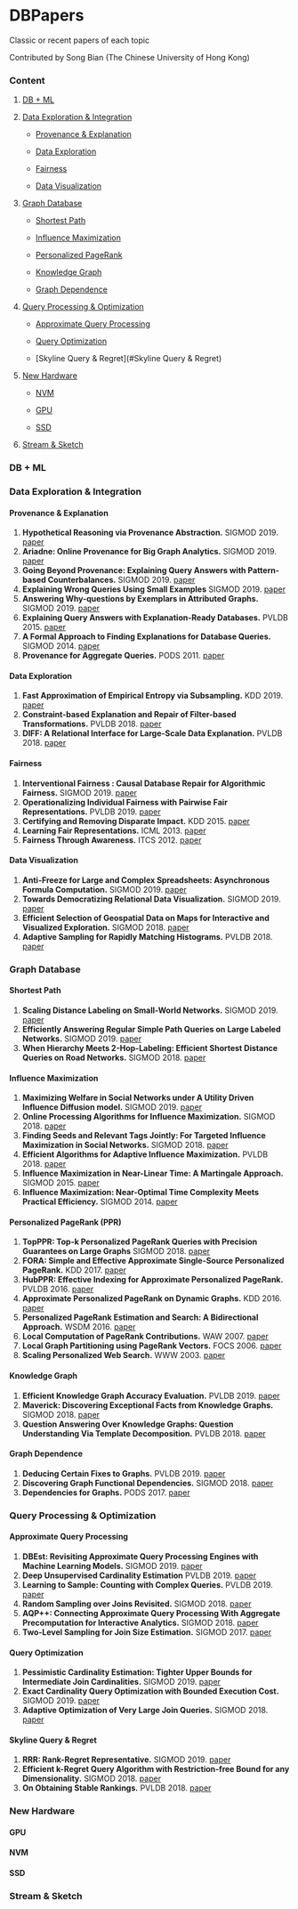 # DBPapers
Classic or recent papers of each topic

Contributed by Song Bian (The Chinese University of Hong Kong)

### Content

1. [DB + ML](#DB-+-ML)

2. [Data Exploration \& Integration](#Data-Exploration-\&-Integration)

   - [Provenance \& Explanation](#Provenance-\&-Explanation)

   - [Data Exploration](#Data-Exploration)

   - [Fairness](#Fairness)

   - [Data Visualization](#Data-Visualization)

3. [Graph Database](#Graph-Database)

   - [Shortest Path](#Shortest-Path)

   - [Influence Maximization](#Influence-Maximization)

   - [Personalized PageRank](#Personalized-PageRank)

   - [Knowledge Graph](#Knowledge-Graph)

   - [Graph Dependence](#Graph-Dependence)

4. [Query Processing \& Optimization](#Query-Processing-\&-Optimization)

   - [Approximate Query Processing](#Approximate-Query-Processing)

   - [Query Optimization](#Query-Optimization)
   - [Skyline Query \& Regret](#Skyline Query \& Regret)

5. [New Hardware](#New-Hardware)

   - [NVM](#NVM)

   - [GPU](#GPU)

   - [SSD](#SSD)

6. [Stream & Sketch](#Stream-&-Sketch)



### DB + ML

### Data Exploration \& Integration

#### Provenance \& Explanation

1. **Hypothetical Reasoning via Provenance Abstraction.** SIGMOD 2019. [paper](https://web.eecs.umich.edu/~yuvalm/docs/sigmod19.pdf)
2. **Ariadne: Online Provenance for Big Graph Analytics.** SIGMOD 2019. [paper](http://www.sysnet.ucsd.edu/sysnet/miscpapers/ariadne-sigmod19.pdf)
3. **Going Beyond Provenance: Explaining Query Answers with Pattern-based Counterbalances.** SIGMOD 2019. [paper](https://users.cs.duke.edu/~sudeepa/papers/SIGMOD2019-cape.pdf)
4. **Explaining Wrong Queries Using Small Examples** SIGMOD 2019. [paper](https://users.cs.duke.edu/~sudeepa/papers/SIGMOD2019-ratest.pdf)
5. **Answering Why-questions by Exemplars in Attributed Graphs.** SIGMOD 2019. [paper](https://dl.acm.org/doi/pdf/10.1145/3299869.3319890?download=true)
6. **Explaining Query Answers with Explanation-Ready Databases.** PVLDB 2015. [paper](http://www.vldb.org/pvldb/vol9/p348-roy.pdf)
7. **A Formal Approach to Finding Explanations for Database Queries.** SIGMOD 2014. [paper](https://homes.cs.washington.edu/~suciu/main_explanation.pdf)
8. **Provenance for Aggregate Queries.** PODS 2011. [paper](https://www.cs.tau.ac.il/~danielde/publications/pods2011b.pdf)

#### Data Exploration

1. **Fast Approximation of Empirical Entropy via Subsampling.** KDD 2019. [paper](https://www.microsoft.com/en-us/research/uploads/prod/2019/07/kdd19entropy.pdf)
2. **Constraint-based Explanation and Repair of Filter-based Transformations.** PVLDB 2018. [paper](http://www.vldb.org/pvldb/vol11/p947-antenucci.pdf)
3. **DIFF: A Relational Interface for Large-Scale Data Explanation.** PVLDB 2018. [paper](#http://www.vldb.org/pvldb/vol12/p419-abuzaid.pdf)

#### Fairness

1. **Interventional Fairness : Causal Database Repair for Algorithmic Fairness.** SIGMOD 2019. [paper](https://homes.cs.washington.edu/~suciu/sigmod-2019-fairness.pdf)
2. **Operationalizing Individual Fairness with Pairwise Fair Representations.** PVLDB 2019. [paper](http://www.vldb.org/pvldb/vol13/p506-lahoti.pdf)
3. **Certifying and Removing Disparate Impact.** KDD 2015. [paper](http://sorelle.friedler.net/papers/kdd_disparate_impact.pdf)
4. **Learning Fair Representations.** ICML 2013. [paper](https://www.cs.toronto.edu/~toni/Papers/icml-final.pdf)
5. **Fairness Through Awareness.** ITCS 2012. [paper](http://www.cs.toronto.edu/~zemel/documents/fairAwareItcs2012.pdf)

#### Data Visualization

1. **Anti-Freeze for Large and Complex Spreadsheets: Asynchronous Formula Computation.** SIGMOD 2019. [paper](https://dl.acm.org/doi/pdf/10.1145/3299869.3319876?download=true)
2. **Towards Democratizing Relational Data Visualization.** SIGMOD 2019. [paper](http://dbgroup.cs.tsinghua.edu.cn/ligl/papers/sigmod19-tutorial-paper.pdf)
3. **Efficient Selection of Geospatial Data on Maps for Interactive and Visualized Exploration.**  SIGMOD 2018. [paper](https://dl.acm.org/doi/pdf/10.1145/3183713.3183738?download=true)
4. **Adaptive Sampling for Rapidly Matching Histograms.** PVLDB 2018. [paper](http://www.vldb.org/pvldb/vol11/p1262-macke.pdf)

### Graph Database

#### Shortest Path

1. **Scaling Distance Labeling on Small-World Networks.** SIGMOD 2019. [paper](https://dl.acm.org/doi/pdf/10.1145/3299869.3319877?download=true)
2. **Efficiently Answering Regular Simple Path Queries on Large Labeled Networks.** SIGMOD 2019. [paper](https://dl.acm.org/doi/pdf/10.1145/3299869.3319882?download=true)
3. **When Hierarchy Meets 2-Hop-Labeling: Efficient Shortest Distance Queries on Road Networks.** SIGMOD 2018. [paper](https://dl.acm.org/doi/pdf/10.1145/3183713.3196913?download=true)

#### Influence Maximization

1. **Maximizing Welfare in Social Networks under A Utility Driven Influence Diffusion model.** SIGMOD 2019. [paper](https://www.microsoft.com/en-us/research/uploads/prod/2019/05/sigmod2019-epic.pdf)
2. **Online Processing Algorithms for Influence Maximization.** SIGMOD 2018. [paper](https://dl.acm.org/doi/pdf/10.1145/3183713.3183749?download=true)
3. **Finding Seeds and Relevant Tags Jointly: For Targeted Influence Maximization in Social Networks.** SIGMOD 2018. [paper](https://www.ntu.edu.sg/home/arijit.khan/Papers/Tag_InfMax_SIGMOD18.pdf)
4. **Efficient Algorithms for Adaptive Influence Maximization.** PVLDB 2018. [paper](http://www.vldb.org/pvldb/vol11/p1029-han.pdf)
5. **Influence Maximization in Near-Linear Time: A Martingale Approach.** SIGMOD 2015. [paper](https://dl.acm.org/doi/pdf/10.1145/2723372.2723734?download=true)
6. **Influence Maximization: Near-Optimal Time Complexity Meets Practical Efficiency.** SIGMOD 2014. [paper](https://arxiv.org/pdf/1404.0900.pdf)

#### Personalized PageRank (PPR)

1. **TopPPR: Top-k Personalized PageRank Queries with Precision Guarantees on Large Graphs** SIGMOD 2018. [paper](http://www.weizhewei.com/papers/SIGMOD18.pdf)
2. **FORA: Simple and Effective Approximate Single-Source Personalized PageRank.** KDD 2017. [paper](http://www.weizhewei.com/papers/kdd17.pdf)
3. **HubPPR: Effective Indexing for Approximate Personalized PageRank.** PVLDB 2016. [paper](http://www.vldb.org/pvldb/vol10/p205-wang.pdf)
4. **Approximate Personalized PageRank on Dynamic Graphs.** KDD 2016. [paper](https://www.kdd.org/kdd2016/papers/files/rfp1146-zhangA.pdf)
5. **Personalized PageRank Estimation and Search: A Bidirectional Approach.** WSDM 2016. [paper](https://dl.acm.org/doi/pdf/10.1145/2835776.2835823?download=true)
6. **Local Computation of PageRank Contributions.** WAW 2007. [paper](http://jenniferchayes.com/Papers/LocalPR.pdf)
7. **Local Graph Partitioning using PageRank Vectors.** FOCS 2006. [paper](http://www.leonidzhukov.net/hse/2015/networks/papers/andersen06localgraph.pdf)
8. **Scaling Personalized Web Search.** WWW 2003. [paper](https://dl.acm.org/doi/pdf/10.1145/775152.775191?download=true)

#### Knowledge Graph

1. **Efficient Knowledge Graph Accuracy Evaluation.** PVLDB 2019. [paper](http://www.vldb.org/pvldb/vol11/p1029-han.pdf)
2. **Maverick: Discovering Exceptional Facts from Knowledge Graphs.** SIGMOD 2018. [paper](http://ranger.uta.edu/~cli/pubs/2018/maverick-sigmod18-zhang.pdf)
3. **Question Answering Over Knowledge Graphs: Question Understanding Via Template Decomposition.** PVLDB 2018. [paper](http://www.vldb.org/pvldb/vol11/p1373-zheng.pdf)

#### Graph Dependence

1. **Deducing Certain Fixes to Graphs.** PVLDB 2019. [paper](http://www.vldb.org/pvldb/vol12/p752-fan.pdf)
2. **Discovering Graph Functional Dependencies.** SIGMOD 2018. [paper](https://dl.acm.org/doi/pdf/10.1145/3183713.3196916?download=true)
3. **Dependencies for Graphs.** PODS 2017. [paper](https://dl.acm.org/doi/pdf/10.1145/3034786.3056114?download=true)

### Query Processing \& Optimization

#### Approximate Query Processing

1. **DBEst: Revisiting Approximate Query Processing Engines with Machine Learning Models.** SIGMOD 2019. [paper](https://dl.acm.org/doi/pdf/10.1145/3299869.3324958?download=true)
2. **Deep Unsupervised Cardinality Estimation** PVLDB 2019. [paper](http://www.vldb.org/pvldb/vol13/p279-yang.pdf)
3. **Learning to Sample: Counting with Complex Queries.** PVLDB 2019. [paper](http://www.vldb.org/pvldb/vol13/p390-walenz.pdf)
4. **Random Sampling over Joins Revisited.** SIGMOD 2018. [paper](https://home.cse.ust.hk/~xhuam/sigmod18.pdf)
5. **AQP++: Connecting Approximate Query Processing With Aggregate Precomputation for Interactive Analytics.** SIGMOD 2018. [paper](http://www.sfu.ca/~jinglinp/sigmod2018-aqp++.pdf)
6. **Two-Level Sampling for Join Size Estimation.** SIGMOD 2017. [paper](https://www.cse.ust.hk/~yike/sigmod17.pdf)

#### Query Optimization

1. **Pessimistic Cardinality Estimation: Tighter Upper Bounds for Intermediate Join Cardinalities.** SIGMOD 2019. [paper](https://waltercai.github.io/assets/pessimistic-query-optimization.pdf)
2. **Exact Cardinality Query Optimization with Bounded Execution Cost.** SIGMOD 2019. [paper](https://dl.acm.org/doi/pdf/10.1145/3299869.3300087?download=true)
3. **Adaptive Optimization of Very Large Join Queries.** SIGMOD 2018. [paper](https://db.in.tum.de/~radke/papers/hugejoins.pdf)

#### Skyline Query \& Regret

1. **RRR: Rank-Regret Representative.** SIGMOD 2019. [paper](https://dl.acm.org/doi/pdf/10.1145/3299869.3300080?download=true)
2. **Efficient k-Regret Query Algorithm with Restriction-free Bound for any Dimensionality.** SIGMOD 2018. [paper](http://www.cse.ust.hk/~raywong/paper/sigmod18-regret.pdf)
3. **On Obtaining Stable Rankings.** PVLDB 2018. [paper](http://www.vldb.org/pvldb/vol12/p237-asudeh.pdf)

### New Hardware

#### GPU

#### NVM

#### SSD

### Stream & Sketch